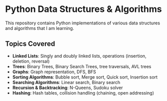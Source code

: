 # Python Data Structures & Algorithms

This repository contains Python implementations of various data structures and algorithms that I am learning.

## Topics Covered

- **Linked Lists**: Singly and doubly linked lists, operations (insertion, deletion, reversal)
- **Trees**: Binary Trees, Binary Search Trees, tree traversals, AVL trees
- **Graphs**: Graph representation, DFS, BFS
- **Sorting Algorithms**: Bubble sort, Merge sort, Quick sort, Insertion sort
- **Searching Algorithms**: Linear search, Binary search
- **Recursion & Backtracking**: N-Queens, Sudoku solver
- **Hashing**: Hash tables, collision handling (chaining, open addressing)

